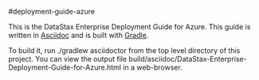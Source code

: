 #deployment-guide-azure

This is the DataStax Enterprise Deployment Guide for Azure.  This guide is written in [Asciidoc](http://www.methods.co.nz/asciidoc/) and is built with [Gradle](http://www.gradle.org).

To build it, run ./gradlew asciidoctor from the top level directory of this project.  You can view the output file build/asciidoc/DataStax-Enterprise-Deployment-Guide-for-Azure.html in a web-browser.
